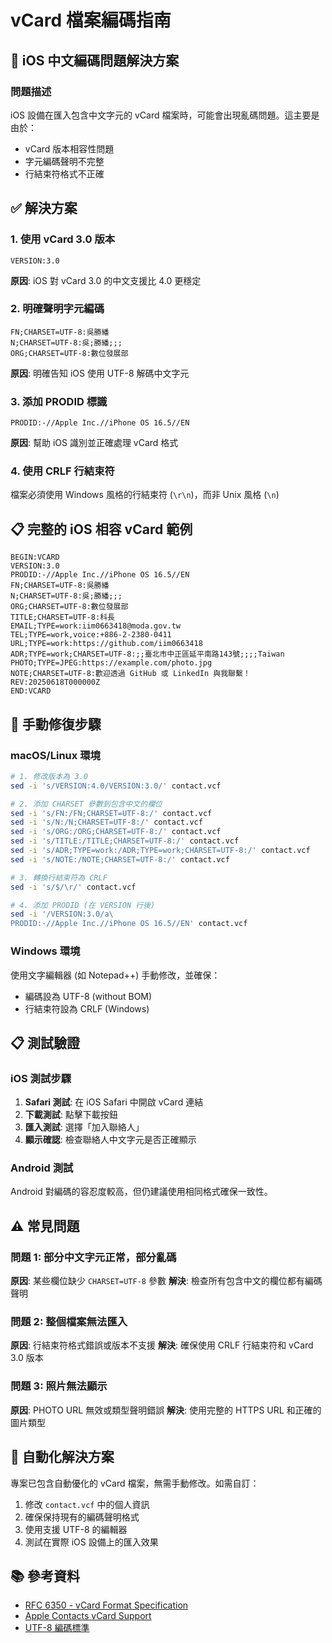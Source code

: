 # vCard 檔案編碼指南

## 📱 iOS 中文編碼問題解決方案

### 問題描述
iOS 設備在匯入包含中文字元的 vCard 檔案時，可能會出現亂碼問題。這主要是由於：
- vCard 版本相容性問題
- 字元編碼聲明不完整
- 行結束符格式不正確

## ✅ 解決方案

### 1. 使用 vCard 3.0 版本
```vcf
VERSION:3.0
```
**原因**: iOS 對 vCard 3.0 的中文支援比 4.0 更穩定

### 2. 明確聲明字元編碼
```vcf
FN;CHARSET=UTF-8:吳勝繙
N;CHARSET=UTF-8:吳;勝繙;;;
ORG;CHARSET=UTF-8:數位發展部
```
**原因**: 明確告知 iOS 使用 UTF-8 解碼中文字元

### 3. 添加 PRODID 標識
```vcf
PRODID:-//Apple Inc.//iPhone OS 16.5//EN
```
**原因**: 幫助 iOS 識別並正確處理 vCard 格式

### 4. 使用 CRLF 行結束符
檔案必須使用 Windows 風格的行結束符 (`\r\n`)，而非 Unix 風格 (`\n`)

## 📋 完整的 iOS 相容 vCard 範例

```vcf
BEGIN:VCARD
VERSION:3.0
PRODID:-//Apple Inc.//iPhone OS 16.5//EN
FN;CHARSET=UTF-8:吳勝繙
N;CHARSET=UTF-8:吳;勝繙;;;
ORG;CHARSET=UTF-8:數位發展部
TITLE;CHARSET=UTF-8:科長
EMAIL;TYPE=work:iim0663418@moda.gov.tw
TEL;TYPE=work,voice:+886-2-2380-0411
URL;TYPE=work:https://github.com/iim0663418
ADR;TYPE=work;CHARSET=UTF-8:;;臺北市中正區延平南路143號;;;;Taiwan
PHOTO;TYPE=JPEG:https://example.com/photo.jpg
NOTE;CHARSET=UTF-8:歡迎透過 GitHub 或 LinkedIn 與我聯繫！
REV:20250618T000000Z
END:VCARD
```

## 🔧 手動修復步驟

### macOS/Linux 環境
```bash
# 1. 修改版本為 3.0
sed -i 's/VERSION:4.0/VERSION:3.0/' contact.vcf

# 2. 添加 CHARSET 參數到包含中文的欄位
sed -i 's/FN:/FN;CHARSET=UTF-8:/' contact.vcf
sed -i 's/N:/N;CHARSET=UTF-8:/' contact.vcf
sed -i 's/ORG:/ORG;CHARSET=UTF-8:/' contact.vcf
sed -i 's/TITLE:/TITLE;CHARSET=UTF-8:/' contact.vcf
sed -i 's/ADR;TYPE=work:/ADR;TYPE=work;CHARSET=UTF-8:/' contact.vcf
sed -i 's/NOTE:/NOTE;CHARSET=UTF-8:/' contact.vcf

# 3. 轉換行結束符為 CRLF
sed -i 's/$/\r/' contact.vcf

# 4. 添加 PRODID (在 VERSION 行後)
sed -i '/VERSION:3.0/a\
PRODID:-//Apple Inc.//iPhone OS 16.5//EN' contact.vcf
```

### Windows 環境
使用文字編輯器 (如 Notepad++) 手動修改，並確保：
- 編碼設為 UTF-8 (without BOM)
- 行結束符設為 CRLF (Windows)

## 📋 測試驗證

### iOS 測試步驟
1. **Safari 測試**: 在 iOS Safari 中開啟 vCard 連結
2. **下載測試**: 點擊下載按鈕
3. **匯入測試**: 選擇「加入聯絡人」
4. **顯示確認**: 檢查聯絡人中文字元是否正確顯示

### Android 測試
Android 對編碼的容忍度較高，但仍建議使用相同格式確保一致性。

## ⚠️ 常見問題

### 問題 1: 部分中文字元正常，部分亂碼
**原因**: 某些欄位缺少 `CHARSET=UTF-8` 參數
**解決**: 檢查所有包含中文的欄位都有編碼聲明

### 問題 2: 整個檔案無法匯入
**原因**: 行結束符格式錯誤或版本不支援
**解決**: 確保使用 CRLF 行結束符和 vCard 3.0 版本

### 問題 3: 照片無法顯示
**原因**: PHOTO URL 無效或類型聲明錯誤
**解決**: 使用完整的 HTTPS URL 和正確的圖片類型

## 🔄 自動化解決方案

專案已包含自動優化的 vCard 檔案，無需手動修改。如需自訂：

1. 修改 `contact.vcf` 中的個人資訊
2. 確保保持現有的編碼聲明格式
3. 使用支援 UTF-8 的編輯器
4. 測試在實際 iOS 設備上的匯入效果

## 📚 參考資料

- [RFC 6350 - vCard Format Specification](https://tools.ietf.org/html/rfc6350)
- [Apple Contacts vCard Support](https://support.apple.com/guide/contacts/welcome/mac)
- [UTF-8 編碼標準](https://tools.ietf.org/html/rfc3629)